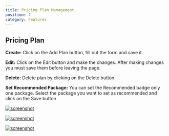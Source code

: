 ```yaml
---
title: Pricing Plan Management
position: 7
category: Features
---
```


## Pricing Plan

**Create:** Click on the Add Plan button, fill out the form and save it.

**Edit:** Click on the Edit button and make the changes. After making changes you must save them before leaving the page.

**Delete:** Delete plan by clicking on the Delete button.

**Set Recommended Package:** You can set the Recommended badge only one package. Select the package you want to set as recommended and click on the Save button

[![screenshot](/docs/clicon/screenshots/plan.png)](/docs/clicon/screenshots/plan.png)[](/docs/clicon/screenshots/plan.png)

[![screenshot](/docs/clicon/screenshots/plan2.png)](/docs/clicon/screenshots/plan2.png)[](/docs/clicon/screenshots/plan2.png)

[![screenshot](/docs/clicon/screenshots/plan3.png)](/docs/clicon/screenshots/plan3.png)[](/docs/clicon/screenshots/plan3.png)
